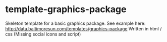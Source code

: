 # template-graphics-package
Skeleton template for a basic graphics package.
See example here: http://data.baltimoresun.com/templates/graphics-package
Written in html / css
(Missing social icons and script)
